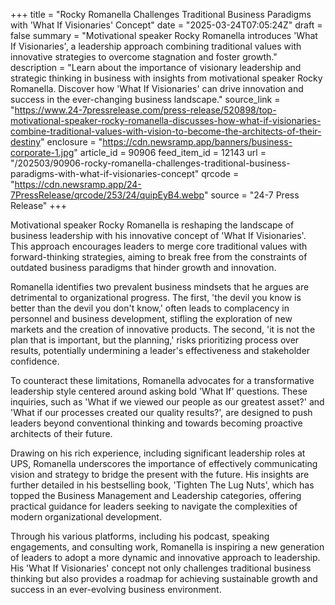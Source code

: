 +++
title = "Rocky Romanella Challenges Traditional Business Paradigms with 'What If Visionaries' Concept"
date = "2025-03-24T07:05:24Z"
draft = false
summary = "Motivational speaker Rocky Romanella introduces 'What If Visionaries', a leadership approach combining traditional values with innovative strategies to overcome stagnation and foster growth."
description = "Learn about the importance of visionary leadership and strategic thinking in business with insights from motivational speaker Rocky Romanella. Discover how 'What If Visionaries' can drive innovation and success in the ever-changing business landscape."
source_link = "https://www.24-7pressrelease.com/press-release/520898/top-motivational-speaker-rocky-romanella-discusses-how-what-if-visionaries-combine-traditional-values-with-vision-to-become-the-architects-of-their-destiny"
enclosure = "https://cdn.newsramp.app/banners/business-corporate-1.jpg"
article_id = 90906
feed_item_id = 12143
url = "/202503/90906-rocky-romanella-challenges-traditional-business-paradigms-with-what-if-visionaries-concept"
qrcode = "https://cdn.newsramp.app/24-7PressRelease/qrcode/253/24/quipEyB4.webp"
source = "24-7 Press Release"
+++

<p>Motivational speaker Rocky Romanella is reshaping the landscape of business leadership with his innovative concept of 'What If Visionaries'. This approach encourages leaders to merge core traditional values with forward-thinking strategies, aiming to break free from the constraints of outdated business paradigms that hinder growth and innovation.</p><p>Romanella identifies two prevalent business mindsets that he argues are detrimental to organizational progress. The first, 'the devil you know is better than the devil you don't know,' often leads to complacency in personnel and business development, stifling the exploration of new markets and the creation of innovative products. The second, 'it is not the plan that is important, but the planning,' risks prioritizing process over results, potentially undermining a leader's effectiveness and stakeholder confidence.</p><p>To counteract these limitations, Romanella advocates for a transformative leadership style centered around asking bold 'What If' questions. These inquiries, such as 'What if we viewed our people as our greatest asset?' and 'What if our processes created our quality results?', are designed to push leaders beyond conventional thinking and towards becoming proactive architects of their future.</p><p>Drawing on his rich experience, including significant leadership roles at UPS, Romanella underscores the importance of effectively communicating vision and strategy to bridge the present with the future. His insights are further detailed in his bestselling book, 'Tighten The Lug Nuts', which has topped the Business Management and Leadership categories, offering practical guidance for leaders seeking to navigate the complexities of modern organizational development.</p><p>Through his various platforms, including his podcast, speaking engagements, and consulting work, Romanella is inspiring a new generation of leaders to adopt a more dynamic and innovative approach to leadership. His 'What If Visionaries' concept not only challenges traditional business thinking but also provides a roadmap for achieving sustainable growth and success in an ever-evolving business environment.</p>